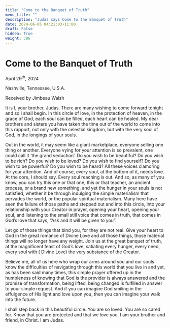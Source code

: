 ```yaml
---
title: "Come to the Banquet of Truth"
menu_title: ""
description: "Judas says Come to the Banquet of Truth"
date: 2024-06-05 04:21:03+11:00
draft: False
hidden: True
weight: 386
---
```

# Come to the Banquet of Truth

April 29<sup>th</sup>, 2024

Nashville, Tennessee, U.S.A.

Received by Jimbeau Walsh  

It is I, your brother, Judas. There are many wishing to come forward tonight and so I shall begin. In this circle of love, in the protection of heaven, in the grace of God, each soul can be filled, each heart can be healed. My dear brothers and sisters you have taken the time out of the world to come into this rapport, not only with the celestial kingdom, but with the very soul of God, in the longings of your souls.
    
Out in the world, it may seem like a giant marketplace, everyone selling one thing or another. Everyone vying for your attention is so prevalent, one could call it ‘the grand seduction’. Do you wish to be beautiful? Do you wish to be rich? Do you wish to be loved? Do you wish to find yourself? Do you wish to be powerful? Do you wish to be heard? All these voices clamoring for your attention. And of course, every soul, at the bottom of it, needs love. At the core, I should say. Every soul reaching is out. And so, as many of you know, you can try this one or that one, this or that teacher, an ancient process, or a brand new something, and yet the hunger in your souls is not satisfied, whether it be through indulging the simple materialism that pervades the world, or the popular spiritual materialism.  Many here have seen the failure of those paths and stepped out and into this circle, into your relationship with your Creator in prayer, opening your heart, opening your soul, and listening to the small still voice that comes in truth, that comes in God’s love that says, “Ask and it will be given to you”. 
     
Let go of those things that bind you, for they are not real. Give your heart to God in the great romance of Divine Love and all those things, those material things will no longer have any weight. Join us at the great banquet of truth, at the magnificent feast of God’s love, satiating every hunger, every need, every soul with ( Divine Love) the very substance of the Creator. 
   
Believe me, all of us here who wrap our arms around you and our souls know the difficulties of navigating through this world that you live in and yet, as has been said many times, this simple prayer offered up in the humbleness of knowing that God is the provider is always answered and the promise of transformation, being lifted, being changed is fulfilled in answer to your simple request. And if you can imagine God smiling in the effulgence of His light and love upon you, then you can imagine your walk into the future. 
   
I shall step back in this beautiful circle. You are so loved. You are so cared for. Know that you are protected and that we love you. I am your brother and friend, in Christ. I am Judas. 